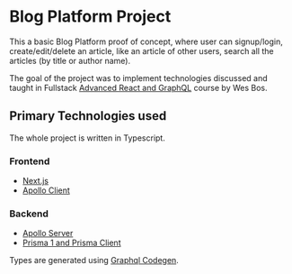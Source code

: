 # Blog Platform Project

This a basic Blog Platform proof of concept, where user can signup/login, create/edit/delete an article, like an article of other users, search all the articles (by title or author name).

The goal of the project was to implement technologies discussed and taught in Fullstack [Advanced React and GraphQL](https://advancedreact.com/) course by Wes Bos.

## Primary Technologies used

The whole project is written in Typescript.

### Frontend

- [Next.js](https://nextjs.org/)
- [Apollo Client](https://www.apollographql.com/docs/react/api/apollo-client/)

### Backend

- [Apollo Server](https://www.apollographql.com/docs/apollo-server/)
- [Prisma 1 and Prisma Client](https://www.prisma.io/)

Types are generated using [Graphql Codegen](https://graphql-code-generator.com/).
